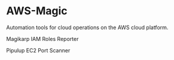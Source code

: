 # AWS-Magic
Automation tools for cloud operations on the AWS cloud platform.

Magikarp IAM Roles Reporter

Pipulup EC2 Port Scanner
